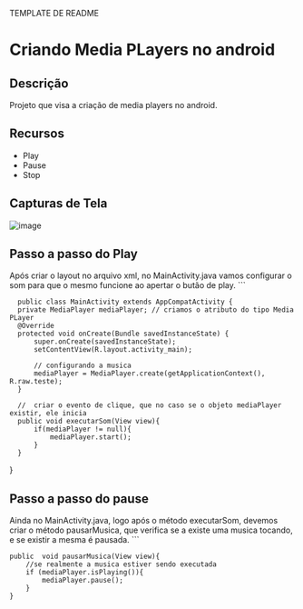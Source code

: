 TEMPLATE DE README

# Criando Media PLayers no android

## Descrição

Projeto que visa a criação de media players no android.

## Recursos

- Play
- Pause
- Stop
## Capturas de Tela

![image](https://github.com/AnnaKarolineNunes/CriandoMediaPlayersNoAndroid/assets/101477642/6a8980f4-7249-46a8-86a4-3b59daaa9b80)

## Passo a passo do Play

 Após criar o layout no arquivo xml, no MainActivity.java vamos configurar o som para que o mesmo funcione ao apertar o butão de play.
    ```
    
      public class MainActivity extends AppCompatActivity {
      private MediaPlayer mediaPlayer; // criamos o atributo do tipo Media PLayer
      @Override
      protected void onCreate(Bundle savedInstanceState) {
          super.onCreate(savedInstanceState);
          setContentView(R.layout.activity_main);
  
          // configurando a musica
          mediaPlayer = MediaPlayer.create(getApplicationContext(), R.raw.teste);
      }
  
      //  criar o evento de clique, que no caso se o objeto mediaPlayer existir, ele inicia
      public void executarSom(View view){
          if(mediaPlayer != null){
              mediaPlayer.start();
          }
      }
  }

## Passo a passo do pause
Ainda no MainActivity.java, logo após o método executarSom, devemos criar o método pausarMusica, que verifica se a existe uma musica tocando, e se existir a mesma é pausada.
    ```
    
    public  void pausarMusica(View view){
        //se realmente a musica estiver sendo executada
        if (mediaPlayer.isPlaying()){
            mediaPlayer.pause();
        }
    }
